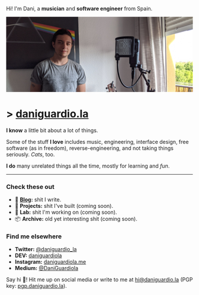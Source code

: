 Hi! I'm Dani, a **musician** and **software engineer** from Spain.

![Me](/me.png)

# **>** [daniguardio.la](https://daniguardio.la/)

**I know** a little bit about a lot of things.

Some of the stuff **I love** includes music, engineering, interface design, free software (as in freedom), reverse-engineering, and not taking things seriously. _Cats_, too.

**I do** many unrelated things all the time, mostly for learning and _fun_.

---

### Check these out

- 📓 [**Blog**](https://daniguardio.la/blog)**:** shit I write.
- 🔧 **Projects:** shit I've built (coming soon).
- 🔬 **Lab:** shit I'm working on (coming soon).
- 📦 **Archive:** old yet interesting shit (coming soon).

<!-- - 🔧 [**Projects**](/projects)**:** shit I've built. -->
<!-- - 🔬 [**Lab**](/lab)**:** shit I'm working on. -->
<!-- - 📦 [**Archive**](/archive)**:** old but interesting shit. -->

### Find me elsewhere

- **Twitter:** [@daniguardio_la](https://twitter.com/daniguardio_la)
- **DEV:** [daniguardiola](https://dev.to/daniguardiola)
- **Instagram:** [daniguardiola.me](https://instagram.com/daniguardio.la)
- **Medium:** [@DaniGuardiola](https://medium.com/@DaniGuardiola)

Say hi 👋! Hit me up on social media or write to me at [hi@daniguardio.la](mailto:hi@daniguardio.la) (PGP key: [pgp.daniguardio.la](https://pgp.daniguardio.la)).
